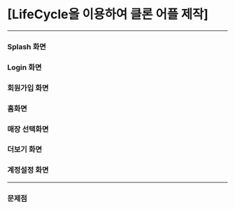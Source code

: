 # [LifeCycle을 이용하여 클론 어플 제작]
***
### Splash 화면


### Login 화면


### 회원가입 화면


### 홈화면


### 매장 선택화면


### 더보기 화면


### 계정설정 화면

***
### 문제점
#### 